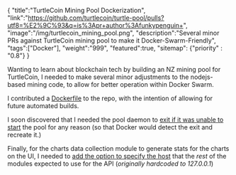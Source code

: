 {
    "title":"TurtleCoin Mining Pool Dockerization",
    "link":"https://github.com/turtlecoin/turtle-pool/pulls?utf8=%E2%9C%93&q=is%3Apr+author%3Afunkypenguin+",
    "image":"/img/turtlecoin_mining_pool.png",
    "description":"Several minor PRs against TurtleCoin mining pool to make it Docker-Swarm-Friendly",
    "tags":["Docker"],
    "weight":"999",
    "featured":true,
    "sitemap": {"priority" : "0.8"}
}

Wanting to learn about blockchain tech by building an NZ mining pool for TurtleCoin, I needed to make several minor adjustments to the nodejs-based mining code, to allow for better operation within Docker Swarm.

I contributed a [Dockerfile](https://github.com/turtlecoin/turtle-pool/pull/14) to the repo, with the intention of allowing for future automated builds.

I soon discovered that I needed the pool daemon to [exit if it was unable to start](https://github.com/turtlecoin/turtle-pool/pull/17) the pool for any reason (so that Docker would detect the exit and recreate it.)

Finally, for the charts data collection module to generate stats for the charts on the UI, I needed to [add the option to specify the host](https://github.com/turtlecoin/turtle-pool/pull/18) that the _rest_ of the modules expected to use for the API (_originally hardcoded to 127.0.0.1_)
